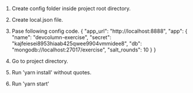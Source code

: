 1. Create config folder inside project root directory.
2. Create local.json file.
3. Pase following config code.
{
  "app_url": "http://localhost:8888",
  "app": {
    "name": "devcolumn-exercise",
    "secret": "kajfeiesei8953hiaab425qwee9904vmmidee8",
    "db": "mongodb://localhost:27017/exercise",
    "salt_rounds": 10
  }
}

4. Go to project directory.
5. Run 'yarn install' without quotes.
6. Run 'yarn start'
